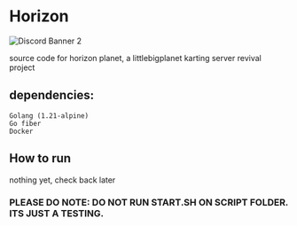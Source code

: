 # Horizon
![Discord Banner 2](https://discordapp.com/api/guilds/1355105253074407524/widget.png?style=banner2)

source code for horizon planet, a littlebigplanet karting server revival project

## dependencies:
```
Golang (1.21-alpine)
Go fiber
Docker
```

## How to run
nothing yet, check back later
### PLEASE DO NOTE: DO NOT RUN START.SH ON SCRIPT FOLDER. ITS JUST A TESTING.
